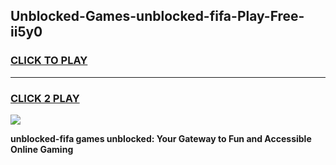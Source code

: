 
## Unblocked-Games-unblocked-fifa-Play-Free-ii5y0
<h3>
<a href="https://premium76.site?title=unblocked-fifa&ref=20M">CLICK TO PLAY</a></h3>
<hr>

<h3>
<a href="https://premium76.site?title=unblocked-fifa&ref=20M">CLICK 2 PLAY</a>
  
</h3>

<a href="https://premium76.site?title=unblocked-fifa&ref=19M"><img src="https://clearcache.store/games.png"></a>


**unblocked-fifa games unblocked: Your Gateway to Fun and Accessible Online Gaming**
